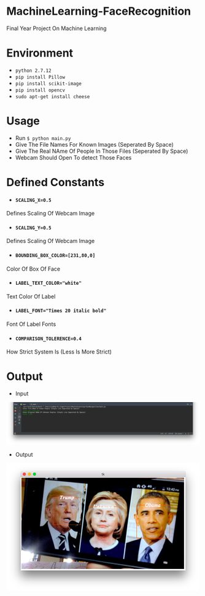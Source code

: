 # MachineLearning-FaceRecognition
Final Year Project On Machine Learning

# Environment
- ```python 2.7.12```
- ```pip install Pillow```
- ```pip install scikit-image```
- ```pip install opencv```
- ```sudo apt-get install cheese```

# Usage 
- Run ```$ python main.py```
- Give The File Names For Known Images (Seperated By Space)
- Give The Real NAme Of People In Those Files (Seperated By Space)
- Webcam Should Open To detect Those Faces

# Defined Constants
* #### ```SCALING_X=0.5```
Defines Scaling Of Webcam Image 
* #### ```SCALING_Y=0.5```
Defines Scaling Of Webcam Image 
* #### ```BOUNDING_BOX_COLOR=[231,80,0]```
Color Of Box Of Face
* #### ```LABEL_TEXT_COLOR="white"```
Text Color Of Label
* #### ```LABEL_FONT="Times 20 italic bold"```
Font Of Label Fonts
* #### ```COMPARISON_TOLERENCE=0.4```
How Strict System Is (Less Is More Strict)

# Output
- Input 

![Input](https://raw.githubusercontent.com/Sid-Heart/MachineLearning-FaceRecognition/master/Test/Input.png)

- Output 

![Output](https://raw.githubusercontent.com/Sid-Heart/MachineLearning-FaceRecognition/master/Test/Output.png)

